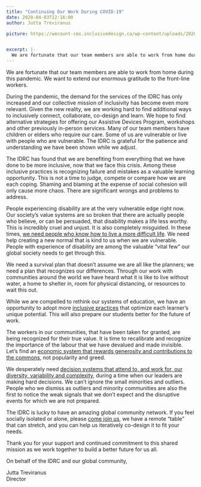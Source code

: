 ```yaml
---
title: "Continuing Our Work During COVID-19"
date: 2020-04-03T12:16:00
author: Jutta Treviranus

picture: https://wecount-cms.inclusivedesign.ca/wp-content/uploads/2020/06/jj-ying-WmnsGyaFnCQ-unsplash-scaled.jpg


excerpt: |-
  We are fortunate that our team members are able to work from home during this pandemic. We want to extend our enormous gratitude to the front-line workers. During…
---
```

We are fortunate that our team members are able to work from home during this pandemic. We want to extend our enormous gratitude to the front-line workers.

During the pandemic, the demand for the services of the IDRC has only increased and our collective mission of inclusivity has become even more relevant. Given the new reality, we are working hard to find additional ways to inclusively connect, collaborate, co-design and learn. We hope to find alternative strategies for offering our Assistive Devices Program, workshops and other previously in-person services. Many of our team members have children or elders who require our care. Some of us are vulnerable or live with people who are vulnerable. The IDRC is grateful for the patience and understanding we have been shown while we adjust.

The IDRC has found that we are benefiting from everything that we have done to be more inclusive, now that we face this crisis. Among these inclusive practices is recognizing failure and mistakes as a valuable learning opportunity. This is not a time to judge, compete or compare how we are each coping. Shaming and blaming at the expense of social cohesion will only cause more chaos. There are significant wrongs and problems to address.

People experiencing disability are at the very vulnerable edge right now. Our society’s value systems are so broken that there are actually people who believe, or can be persuaded, that disability makes a life less worthy. This is incredibly cruel and unjust. It is also completely misguided. In these times, [we need people who know how to live a more difficult life](https://medium.com/@jutta.trevira/its-time-to-drop-darwinism-and-listen-to-darwin-and-his-successors-on-human-evolution-19239068e8dc). We need help creating a new normal that is kind to us when we are vulnerable. People with experience of disability are among the valuable “vital few” our global society needs to get through this.

We need a survival plan that doesn’t assume we are all like the planners; we need a plan that recognizes our differences. Through our work with communities around the world we have heard what it is like to live without water, a home to shelter in, room for physical distancing, or resources to wait this out.

While we are compelled to rethink our systems of education, we have an opportunity to adopt more [inclusive practices](https://floeproject.org/) that optimize each learner’s unique potential. This will also prepare our students better for the future of work.

The workers in our communities, that have been taken for granted, are being recognized for their true value. It is time to recalibrate and recognize the importance of the labour that we have devalued and made invisible. Let’s find an [economic system that rewards generosity and contributions to the commons](https://resources.platform.coop/), not popularity and greed.

We desperately need [decision systems that attend to, and work for, our diversity, variability and complexity](https://wecount.inclusivedesign.ca/), during a time when our leaders are making hard decisions. We can’t ignore the small minorities and outliers. People who we dismiss as outliers and minority communities are also the first to notice the weak signals that we don’t expect and the disruptive events for which we are not prepared.

The IDRC is lucky to have an amazing global community network. If you feel socially isolated or alone, please [come join us](https://idrc.ocadu.ca/#get-involved), we have a remote “table” that can stretch, and you can help us iteratively co-design it to fit your needs.

Thank you for your support and continued commitment to this shared mission as we work together to build a better future for us all.

On behalf of the IDRC and our global community,

Jutta Treviranus  
Director

